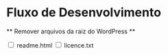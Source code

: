 # Fluxo de Desenvolvimento

** Remover arquivos da raiz do WordPress ** 

<label><input type="checkbox"/> readme.html </label>
<label><input type="checkbox"/> licence.txt </label>
